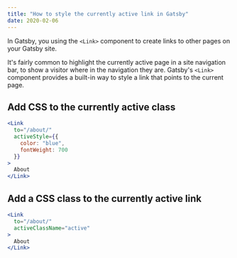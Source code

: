 ```yaml
---
title: "How to style the currently active link in Gatsby"
date: 2020-02-06
---
```

In Gatsby, you using the `<Link>` component to create links to other pages on your Gatsby site.

It's fairly common to highlight the currently active page in a site navigation bar, to show a visitor where in the navigation they are. Gatsby's `<Link>` component provides a built-in way to style a link that points to the current page.

## Add CSS to the currently active class

```jsx
<Link
  to="/about/"
  activeStyle={{
    color: "blue",
    fontWeight: 700
  }}
>
  About
</Link>
```

## Add a CSS class to the currently active link

```jsx
<Link
  to="/about/"
  activeClassName="active"
>
  About
</Link>
```
